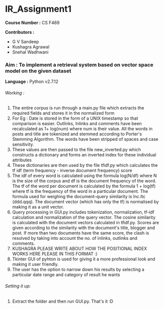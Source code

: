 <h1>IR_Assignment1</h1>

<b>Course Number :</b> CS F469

<b>Contributors : </b>
<ul>
<li>G V Sandeep</li>
<li>Kushagra Agrawal</li>
<li>Snehal Wadhwani</li>
</ul>

<h3><b>Aim :</b> To implement a retrieval system based on vector space model on the given dataset</h3>

<b>Language :</b> Python v2.7.12

<h6>Working :</h6>
<ol>
<li> The entire corpus is run through a main.py file which extracts the required fields and stores it in the normalized form</li>
<li> For Eg : Date is stored in the form of a UNIX timestamp so that comparison is easier. Outlinks, Inlinks and comments have been recalculated as 1+ log(num) where num is their value. All the words in posts and title are tokenized and stemmed according to Porter's Stemming Algorithm. The words have been stripped of spaces and case sensitivity.</li>
<li> These values are then passed to the file new_inverted.py which constructs a dictionary and forms an inverted index for these individual attributes</li>
<li> These dictionaries are then used by the file tfidf.py which calculates the tf idf (term frequency - inverse document frequency) score</li>
<li> The idf of every word is calculated using the formula log(N/df) where N is the size of the corpus and df is the document frequency of the word. The tf of the word per document is calculated by the formula 1 + log(tf) where tf is the frequency of the word in a particular document. The formula used for weighing the document-query similarity is lnc.ltc (ddd.qqq). The document vector (which has only the tf) is normalised by making it as a unit vector.</li>
<li> Query processing in GUI.py includes tokenization, normalization, tf-idf calculation and normalization of the query vector. The cosine similarity is calculated with the document vectors calculated in tfidf.py. Scores are given according to the similarity with the document's title, blogger and post. If more than two documents have the same score, the clash is resolved by taking into account the no. of inlinks, outlinks and comments. </li>
<li> KUSHAGRA PLEASE WRITE ABOUT HOW THE POSITIONAL INDEX WORKS HERE PLEASE IN THIS FORMAT :)</li>
<li> Tkinter GUI of pyhton is used for giving it a more professional look and making it user friendly.</li>
<li> The user has the option to narrow down his results by selecting a particular date range and category of result he wants</li>
</ol>

<h6>Setting it up:</h6>
<ol>
	<li>Extract the folder and then run GUI.py. That's it :D </li>
</ol>
